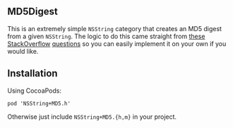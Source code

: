 ## MD5Digest

This is an extremely simple `NSString` category that creates an MD5 digest from a given `NSString`. The logic to do this came straight from [these](http://stackoverflow.com/questions/652300/using-md5-hash-on-a-string-in-cocoa) [StackOverflow](http://stackoverflow.com/questions/2018550/how-do-i-create-an-md5-hash-of-a-string-in-cocoa) [questions](http://stackoverflow.com/questions/1524604/md5-algorithm-in-objective-c) so you can easily implement it on your own if you would like.

## Installation

Using CocoaPods:

```
pod 'NSString+MD5.h'
```

Otherwise just include `NSString+MD5.{h,m}` in your project.
